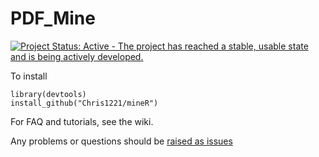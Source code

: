 # PDF_Mine

[![Project Status: Active - The project has reached a stable, usable state and is being actively developed.](http://www.repostatus.org/badges/0.1.0/active.svg)](http://www.repostatus.org/#active)

To install

```{R}
library(devtools)
install_github("Chris1221/mineR")
```

For FAQ and tutorials, see the wiki.

Any problems or questions should be [raised as issues](https://github.com/Chris1221/mineR/issues/new)
